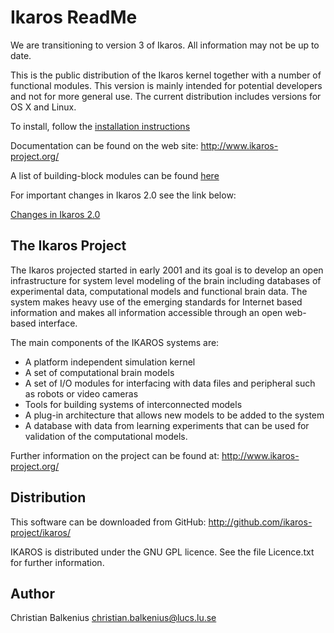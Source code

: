 Ikaros ReadMe
=============

We are transitioning to version 3 of Ikaros. All information may not be up to date.

This is the public distribution of the Ikaros kernel together with a number of functional modules. This version is mainly intended for potential developers and not for more general use. The current distribution includes versions for OS X and Linux.

To install, follow the [installation instructions](https://github.com/ikaros-project/ikaros/wiki/Installing "Ikaros 2.0")

Documentation can be found on the web site: http://www.ikaros-project.org/

A list of building-block modules can be found [here](https://github.com/ikaros-project/ikaros/tree/master/Source/Modules)

For important changes in Ikaros 2.0 see the link below:

[Changes in Ikaros 2.0](https://github.com/ikaros-project/ikaros/wiki/New-features-in-Ikaros-2.0 "Ikaros 2.0")




The Ikaros Project
------------------
The Ikaros projected started in early 2001 and its goal is to develop an open infrastructure for system level modeling of the brain including databases of experimental data, computational models and functional brain data. The system makes heavy use of the emerging standards for Internet based information and makes all information accessible through an open web-based interface.

The main components of the IKAROS systems are:

-  A platform independent simulation kernel
-  A set of computational brain models
-  A set of I/O modules for interfacing with data files and peripheral such as robots or video cameras
-  Tools for building systems of interconnected models
-  A plug-in architecture that allows new models to be added to the system
-  A database with data from learning experiments that can be used for validation of the computational models.

Further information on the project can be found at: http://www.ikaros-project.org/


Distribution
------------
This software can be downloaded from GitHub: http://github.com/ikaros-project/ikaros/

IKAROS is distributed under the GNU GPL licence.
See the file Licence.txt for further information.


Author
------
Christian Balkenius
christian.balkenius@lucs.lu.se


